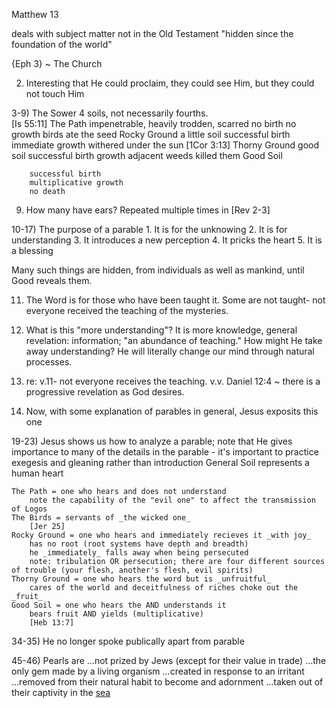 Matthew 13

deals with subject matter not in the Old Testament
"hidden since the foundation of the world"

{Eph 3} ~ The Church

2) Interesting that He could proclaim, they could see Him, but they could not touch Him

3-9) The Sower
  4 soils, not necessarily fourths.  
 	[Is 55:11]
 	The Path
  		impenetrable, heavily trodden, scarred
  		no birth
  		no growth
  		birds ate the seed
 	Rocky Ground
  		a little soil
  		successful birth
  		immediate growth
  		withered under the sun [1Cor 3:13]
 	Thorny Ground
  		good soil
  		successful birth
  		growth
  		adjacent weeds killed them
 	Good Soil
  		successful birth
  		multiplicative growth
  		no death

9) How many have ears?  Repeated multiple times in [Rev 2-3]

10-17) The purpose of a parable
 	1. It is for the unknowing
 	2. It is for understanding
 	3. It introduces a new perception
 	4. It pricks the heart
 	5. It is a blessing

  Many such things are hidden, from individuals as well as mankind, until Good reveals them.

11) The Word is for those who have been taught it.
    Some are not taught- not everyone received the teaching of the mysteries.

12) What is this "more understanding"?
  It is more knowledge, general revelation: information; "an abundance of teaching."
How might He take away understanding?
  He will literally change our mind through natural processes.


17) re: v.11- not everyone receives the teaching.
    v.v. Daniel 12:4 ~ there is a progressive revelation as God desires.

18) Now, with some explanation of parables in general, Jesus exposits this one

19-23) Jesus shows us how to analyze a parable; note that He gives importance to many of the details in the parable - it's important to practice exegesis and gleaning rather than introduction
	General
		Soil represents a human heart

	The Path = one who hears and does not understand
		note the capability of the "evil one" to affect the transmission of Logos
	The Birds = servants of _the wicked one_
		[Jer 25]
	Rocky Ground = one who hears and immediately recieves it _with joy_
		has no root (root systems have depth and breadth)
		he _immediately_ falls away when being persecuted
		note: tribulation OR persecution; there are four different sources of trouble (your flesh, another's flesh, evil spirits)
	Thorny Ground = one who hears the word but is _unfruitful_
		cares of the world and deceitfulness of riches choke out the _fruit_
	Good Soil = one who hears the AND understands it
		bears fruit AND yields (multiplicative)
		[Heb 13:7]


34-35) He no longer spoke publically apart from parable


45-46) Pearls are
...not prized by Jews (except for their value in trade)
...the only gem made by a living organism
...created in response to an irritant
...removed from their natural habit to become and adornment
...taken out of their captivity in the [sea](/Pattern/Seas)
